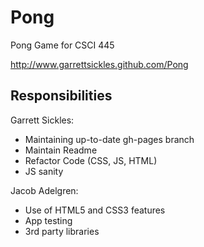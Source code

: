 # Pong
Pong Game for CSCI 445

http://www.garrettsickles.github.com/Pong

## Responsibilities
Garrett Sickles:
* Maintaining up-to-date gh-pages branch
* Maintain Readme
* Refactor Code (CSS, JS, HTML)
* JS sanity

Jacob Adelgren:
* Use of HTML5 and CSS3 features
* App testing
* 3rd party libraries
